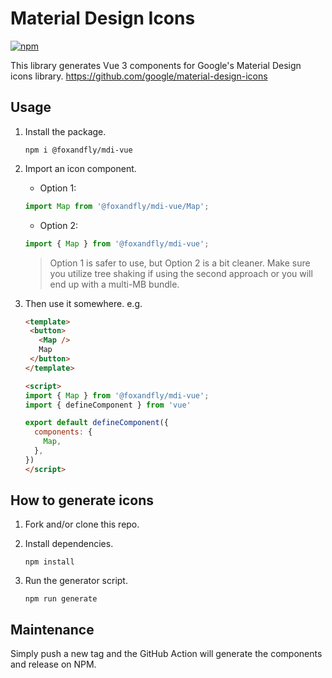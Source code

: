 # Material Design Icons

[![npm](https://img.shields.io/npm/v/@foxandfly/mdi-vue)](https://www.npmjs.com/package/@foxandfly/mdi-vue)

This library generates Vue 3 components for Google's Material Design icons library.
https://github.com/google/material-design-icons

## Usage

1. Install the package.

   ```console
   npm i @foxandfly/mdi-vue
   ```

2. Import an icon component.

   * Option 1:

   ```javascript
   import Map from '@foxandfly/mdi-vue/Map';
   ```

   * Option 2:

   ```javascript
   import { Map } from '@foxandfly/mdi-vue';
   ```

   > Option 1 is safer to use, but Option 2 is a bit cleaner. Make sure you utilize
     tree shaking if using the second approach or you will end up with a multi-MB bundle.

3. Then use it somewhere. e.g.

   ```html
   <template>
    <button>
      <Map />
      Map
    </button>
   </template>

   <script>
   import { Map } from '@foxandfly/mdi-vue';
   import { defineComponent } from 'vue'

   export default defineComponent({
     components: {
       Map,
     },
   })
   </script>
   ```

## How to generate icons

1. Fork and/or clone this repo.

2. Install dependencies.

   ```console
   npm install
   ```

3. Run the generator script.

   ```console
   npm run generate
   ```

## Maintenance

Simply push a new tag and the GitHub Action will generate the components and release on NPM.